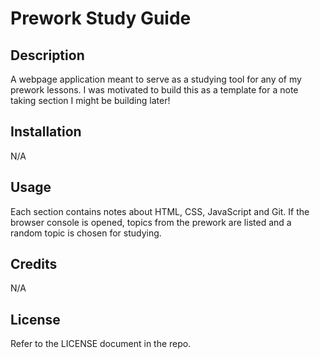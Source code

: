 
# Prework Study Guide

## Description
A webpage application meant to serve as a studying tool for any of my prework lessons. I was motivated to build this as a template for a note taking section I might be building later!


## Installation

N/A



## Usage

Each section contains notes about HTML, CSS, JavaScript and Git. If the browser console is opened, topics from the prework are listed and a random topic is chosen for studying.

## Credits

N/A

## License
Refer to the LICENSE document in the repo.




